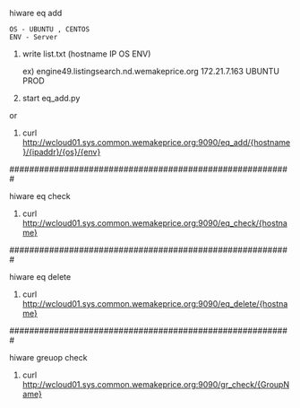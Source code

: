 hiware eq add

    OS - UBUNTU , CENTOS
    ENV - Server

1. write list.txt (hostname     IP      OS      ENV)

    ex) engine49.listingsearch.nd.wemakeprice.org       172.21.7.163    UBUNTU  PROD


2. start eq_add.py

or

1. curl http://wcloud01.sys.common.wemakeprice.org:9090/eq_add/{hostname}/{ipaddr}/{os}/{env}


#########################################################


hiware eq check

1. curl http://wcloud01.sys.common.wemakeprice.org:9090/eq_check/{hostname}


#########################################################


hiware eq delete

1. curl http://wcloud01.sys.common.wemakeprice.org:9090/eq_delete/{hostname}


#########################################################

hiware greuop check

1. curl http://wcloud01.sys.common.wemakeprice.org:9090/gr_check/{GroupName}
